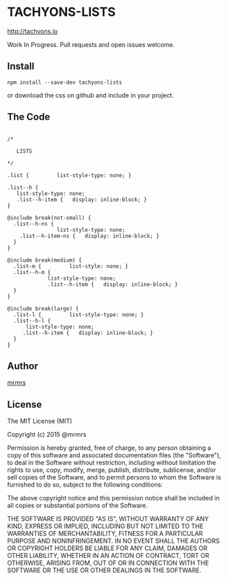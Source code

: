 # TACHYONS-LISTS

http://tachyons.io

Work In Progress. Pull requests and open issues welcome.

## Install
```
npm install --save-dev tachyons-lists
```
or download the css on github and include in your project.

## The Code
```

/*

   LISTS

*/

.list {         list-style-type: none; }

.list--h {
   list-style-type: none;
   .list--h-item {   display: inline-block; }
}

@include break(not-small) {
  .list--h-ns {
                list-style-type: none;
    .list--h-item-ns {   display: inline-block; }
  }
}

@include break(medium) {
  .list-m {         list-style: none; }
  .list--h-m {
             list-style-type: none;
             .list--h-item {   display: inline-block; }
  }
}

@include break(large) {
  .list-l {         list-style-type: none; }
  .list--h-l {
      list-style-type: none;
     .list--h-item {   display: inline-block; }
  }
}
```

## Author

[mrmrs](http://mrmrs.io)

## License

The MIT License (MIT)

Copyright (c) 2015 @mrmrs

Permission is hereby granted, free of charge, to any person obtaining a copy
of this software and associated documentation files (the "Software"), to deal
in the Software without restriction, including without limitation the rights
to use, copy, modify, merge, publish, distribute, sublicense, and/or sell
copies of the Software, and to permit persons to whom the Software is
furnished to do so, subject to the following conditions:

The above copyright notice and this permission notice shall be included in
all copies or substantial portions of the Software.

THE SOFTWARE IS PROVIDED "AS IS", WITHOUT WARRANTY OF ANY KIND, EXPRESS OR
IMPLIED, INCLUDING BUT NOT LIMITED TO THE WARRANTIES OF MERCHANTABILITY,
FITNESS FOR A PARTICULAR PURPOSE AND NONINFRINGEMENT. IN NO EVENT SHALL THE
AUTHORS OR COPYRIGHT HOLDERS BE LIABLE FOR ANY CLAIM, DAMAGES OR OTHER
LIABILITY, WHETHER IN AN ACTION OF CONTRACT, TORT OR OTHERWISE, ARISING FROM,
OUT OF OR IN CONNECTION WITH THE SOFTWARE OR THE USE OR OTHER DEALINGS IN
THE SOFTWARE.

